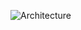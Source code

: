 ![Architecture](https://github.com/project-sunbird/sunbird-pdf-player/blob/019bf0c37aacc2c452bf7a39ee7908a8c3acf40a/Content%20%20player%20Achitecture-PDF%20player.drawio.png)
